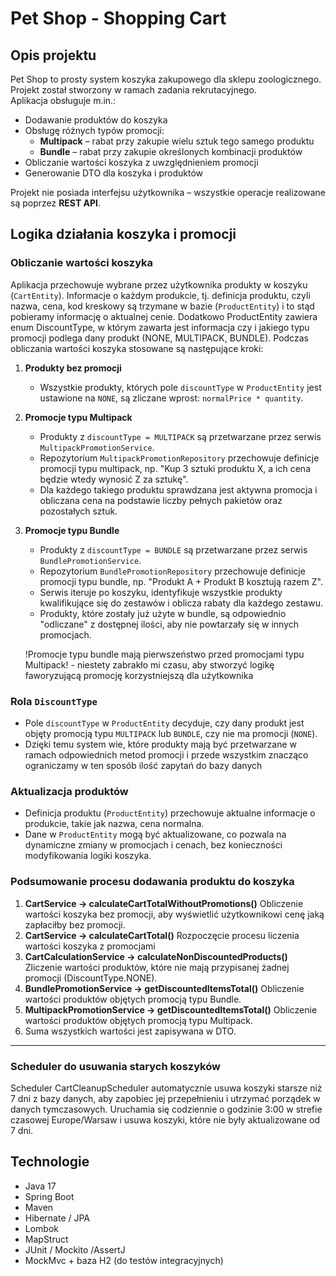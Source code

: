 # Pet Shop - Shopping Cart

## Opis projektu
Pet Shop to prosty system koszyka zakupowego dla sklepu zoologicznego.  
Projekt został stworzony w ramach zadania rekrutacyjnego.  
Aplikacja obsługuje m.in.:

- Dodawanie produktów do koszyka
- Obsługę różnych typów promocji:
  - **Multipack** – rabat przy zakupie wielu sztuk tego samego produktu
  - **Bundle** – rabat przy zakupie określonych kombinacji produktów
- Obliczanie wartości koszyka z uwzględnieniem promocji
- Generowanie DTO dla koszyka i produktów

Projekt nie posiada interfejsu użytkownika – wszystkie operacje realizowane są poprzez **REST API**.

## Logika działania koszyka i promocji

### Obliczanie wartości koszyka

Aplikacja przechowuje wybrane przez użytkownika produkty w koszyku (`CartEntity`). Informacje o każdym produkcie, tj. definicja produktu, czyli nazwa, cena, kod kreskowy są trzymane w bazie (`ProductEntity`) i to stąd pobieramy informację o aktualnej cenie. Dodatkowo ProductEntity zawiera enum DiscountType, w którym zawarta jest informacja czy i jakiego typu promocji podlega dany produkt (NONE, MULTIPACK, BUNDLE).
Podczas obliczania wartości koszyka stosowane są następujące kroki:

1. **Produkty bez promocji**  
   - Wszystkie produkty, których pole `discountType` w `ProductEntity` jest ustawione na `NONE`, są zliczane wprost: `normalPrice * quantity`.

2. **Promocje typu Multipack**  
   - Produkty z `discountType = MULTIPACK` są przetwarzane przez serwis `MultipackPromotionService`.
   - Repozytorium `MultipackPromotionRepository` przechowuje definicje promocji typu multipack, np. "Kup 3 sztuki produktu X, a ich cena będzie wtedy wynosić Z za sztukę".
   - Dla każdego takiego produktu sprawdzana jest aktywna promocja i obliczana cena na podstawie liczby pełnych pakietów oraz pozostałych sztuk.

3. **Promocje typu Bundle**  
   - Produkty z `discountType = BUNDLE` są przetwarzane przez serwis `BundlePromotionService`.
   - Repozytorium `BundlePromotionRepository` przechowuje definicje promocji typu bundle, np. "Produkt A + Produkt B kosztują razem Z".
   - Serwis iteruje po koszyku, identyfikuje wszystkie produkty kwalifikujące się do zestawów i oblicza rabaty dla każdego zestawu.  
   - Produkty, które zostały już użyte w bundle, są odpowiednio "odliczane" z dostępnej ilości, aby nie powtarzały się w innych promocjach.
  
   !Promocje typu bundle mają pierwszeństwo przed promocjami typu Multipack! - niestety zabrakło mi czasu, aby stworzyć logikę faworyzującą promocję korzystniejszą dla użytkownika

### Rola `DiscountType`

- Pole `discountType` w `ProductEntity` decyduje, czy dany produkt jest objęty promocją typu `MULTIPACK` lub `BUNDLE`, czy nie ma promocji (`NONE`).  
- Dzięki temu system wie, które produkty mają być przetwarzane w ramach odpowiednich metod promocji i przede wszystkim znacząco ograniczamy w ten sposób ilość zapytań do bazy danych

### Aktualizacja produktów

- Definicja produktu (`ProductEntity`) przechowuje aktualne informacje o produkcie, takie jak nazwa, cena normalna.
- Dane w `ProductEntity` mogą być aktualizowane, co pozwala na dynamiczne zmiany w promocjach i cenach, bez konieczności modyfikowania logiki koszyka.

### Podsumowanie procesu dodawania produktu do koszyka

1. **CartService -> calculateCartTotalWithoutPromotions()** Obliczenie wartości koszyka bez promocji, aby wyświetlić użytkownikowi cenę jaką zapłaciłby bez promocji.
2. **CartService -> calculateCartTotal()** Rozpoczęcie procesu liczenia wartości koszyka z promocjami
3. **CartCalculationService -> calculateNonDiscountedProducts()** Zliczenie wartości produktów, które nie mają przypisanej żadnej promocji (DiscountType.NONE).
4. **BundlePromotionService -> getDiscountedItemsTotal()** Obliczenie wartości produktów objętych promocją typu Bundle.
5. **MultipackPromotionService -> getDiscountedItemsTotal()** Obliczenie wartości produktów objętych promocją typu Multipack.
6. Suma wszystkich wartości jest zapisywana w DTO.

---
### Scheduler do usuwania starych koszyków

Scheduler CartCleanupScheduler automatycznie usuwa koszyki starsze niż 7 dni z bazy danych, aby zapobiec jej przepełnieniu i utrzymać porządek w danych tymczasowych. Uruchamia się codziennie o godzinie 3:00 w strefie czasowej Europe/Warsaw i usuwa koszyki, które nie były aktualizowane od 7 dni.


## Technologie

- Java 17
- Spring Boot
- Maven
- Hibernate / JPA
- Lombok
- MapStruct
- JUnit / Mockito /AssertJ
- MockMvc + baza H2 (do testów integracyjnych)
